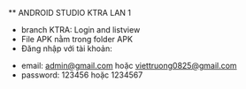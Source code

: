 \*\* ANDROID STUDIO KTRA LAN 1 

-   branch KTRA: Login and listview
-   File APK nằm trong folder APK
-   Đăng nhập với tài khoản:

*   email: admin@gmail.com hoặc viettruong0825@gmail.com
*   password: 123456 hoặc 1234567
